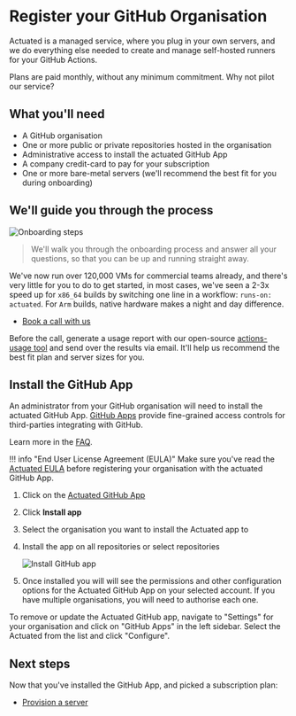 # Register your GitHub Organisation

Actuated is a managed service, where you plug in your own servers, and we do everything else needed to create and manage self-hosted runners for your GitHub Actions.

Plans are paid monthly, without any minimum commitment. Why not pilot our service?

## What you'll need

* A GitHub organisation
* One or more public or private repositories hosted in the organisation
* Administrative access to install the actuated GitHub App
* A company credit-card to pay for your subscription
* One or more bare-metal servers (we'll recommend the best fit for you during onboarding)

## We'll guide you through the process

![Onboarding steps](/images/onboarding-steps.png)

> We'll walk you through the onboarding process and answer all your questions, so that you can be up and running straight away.

We've now run over 120,000 VMs for commercial teams already, and there's very little for you to do to get started, in most cases, we've seen a 2-3x speed up for `x86_64` builds by switching one line in a workflow: `runs-on: actuated`. For `Arm` builds, native hardware makes a night and day difference.

* [Book a call with us](https://forms.gle/8XmpTTWXbZwWkfqT6)

Before the call, generate a usage report with our open-source [actions-usage tool](https://github.com/self-actuated/actions-usage) and send over the results via email. It'll help us recommend the best fit plan and server sizes for you.

## Install the GitHub App

An administrator from your GitHub organisation will need to install the actuated GitHub App. [GitHub Apps](https://docs.github.com/en/apps/creating-github-apps/about-creating-github-apps/about-creating-github-apps) provide fine-grained access controls for third-parties integrating with GitHub.

Learn more in the [FAQ](faq.md). 

!!! info "End User License Agreement (EULA)"
    Make sure you've read the [Actuated EULA](https://github.com/self-actuated/actuated/blob/master/EULA.md) before registering your organisation with the actuated GitHub App.

1. Click on the [Actuated GitHub App](https://github.com/apps/actuated-pilot)
2. Click **Install app**
3. Select the organisation you want to install the Actuated app to
4. Install the app on all repositories or select repositories

    ![Install GitHub app](/images/install_github_app.png)

5. Once installed you will will see the permissions and other configuration options for the Actuated GitHub App on your selected account. If you have multiple organisations, you will need to authorise each one.

To remove or update the Actuated GitHub app, navigate to "Settings" for your organisation and click on "GitHub Apps" in the left sidebar. Select the Actuated from the list and click "Configure".

## Next steps

Now that you've installed the GitHub App, and picked a subscription plan:

* [Provision a server](/provision-server)

